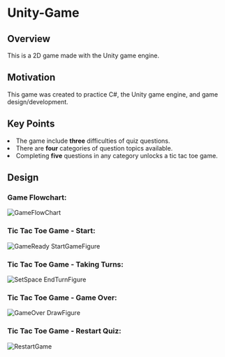 # Unity-Game
<h2>Overview</h2>
This is a 2D game made with the Unity game engine.
<h2>Motivation</h2>
This game was created to practice C#, the Unity game engine, and game design/development.
<h2>Key Points</h2>
<li>The game include <b>three</b> difficulties of quiz questions.</li>
<li>There are <b>four</b> categories of question topics available.</li>
<li>Completing <b>five</b> questions in any category unlocks a tic tac toe game.</li>

<h2>Design</h2>
<h3>Game Flowchart:</h3>

![GameFlowChart](https://user-images.githubusercontent.com/107216125/177210099-45d01b1f-e209-4b8e-88b8-76e2ea407e35.png)

<h3>Tic Tac Toe Game - Start:</h3>

![GameReady StartGameFigure](https://user-images.githubusercontent.com/107216125/177210467-58f3a70a-951a-404a-be61-f7c73c9664dd.png)

<h3>Tic Tac Toe Game - Taking Turns:</h3>

![SetSpace EndTurnFigure](https://user-images.githubusercontent.com/107216125/177210473-df4520db-8189-4299-add9-af261df3b11d.png)

<h3>Tic Tac Toe Game - Game Over:</h3>

![GameOver DrawFigure](https://user-images.githubusercontent.com/107216125/177210484-faab78d3-9e39-4516-b921-bf83f8061494.png)

<h3>Tic Tac Toe Game - Restart Quiz:</h3>

![RestartGame](https://user-images.githubusercontent.com/107216125/177210495-54d4aec3-7b1c-4616-8810-b131a15d9416.png)
